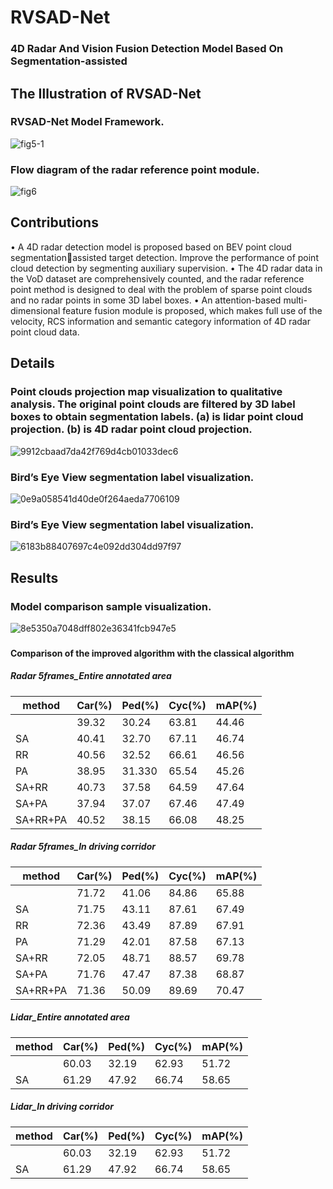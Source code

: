 # RVSAD-Net
### 4D Radar And Vision Fusion Detection Model Based On Segmentation-assisted

## The Illustration of RVSAD-Net
### RVSAD-Net Model Framework.
![fig5-1](https://github.com/user-attachments/assets/46668207-82d0-4393-bb27-48efafa97d5d)
### Flow diagram of the radar reference point module.
![fig6](https://github.com/user-attachments/assets/d89f4bfb-c065-4515-b89c-ae0d015f65c4)

## Contributions
• A 4D radar detection model is proposed based on BEV point cloud segmentationassisted target detection. Improve the performance of point cloud detection by segmenting auxiliary supervision.
• The 4D radar data in the VoD dataset are comprehensively counted, and the radar reference point method is designed to deal with the problem of sparse point clouds and no radar points in some 3D label boxes.
• An attention-based multi-dimensional feature fusion module is proposed, which makes full use of the velocity, RCS information and semantic category information of 4D radar point cloud data.


## Details
### Point clouds projection map visualization to qualitative analysis. The original point clouds are filtered by 3D label boxes to obtain segmentation labels. (a) is lidar point cloud projection. (b) is 4D radar point cloud projection.
![9912cbaad7da42f769d4cb01033dec6](https://github.com/user-attachments/assets/39f10269-5c5a-4334-95ab-c8f44963ddea)

### Bird’s Eye View segmentation label visualization.
![0e9a058541d40de0f264aeda7706109](https://github.com/user-attachments/assets/be1b5c15-a2c1-4af8-9d73-4eb19e7b4df3)

### Bird’s Eye View segmentation label visualization.
![6183b88407697c4e092dd304dd97f97](https://github.com/user-attachments/assets/74cb6ca0-4579-40ce-94ec-41aacb319919)

## Results
### Model comparison sample visualization.
![8e5350a7048dff802e36341fcb947e5](https://github.com/user-attachments/assets/42772b5a-1dbc-4019-a33f-277611cec432)

###
#### Comparison of the improved algorithm with the classical algorithm
##### Radar 5frames_Entire annotated area
|method|Car(%)| Ped(%) |Cyc(%) | mAP(%) | 
| ------------ | --------- | ----- | ------- | ----------- | 
|              | 39.32      |30.24 | 63.81    |44.46        |
| SA           | 40.41      | 32.70  | 67.11    | 46.74       | 
| RR           | 40.56     | 32.52  |66.61    | 46.56        | 
| PA           | 38.95      | 31.330  | 65.54    |45.26        | 
| SA+RR        | 40.73      | 37.58  | 64.59    |47.64       |
| SA+PA        | 37.94      | 37.07  |67.46    | 47.49        | 
|  SA+RR+PA   |40.52      | 38.15  | 66.08    | 48.25        | 

#####  Radar 5frames_In driving corridor
|method|Car(%)| Ped(%) |Cyc(%) | mAP(%) |
| ------------ | --------- | ----- | ------- | ----------- | 
|              | 71.72      |41.06 | 84.86    |65.88        |
| SA           | 71.75      | 43.11  | 87.61    | 67.49       | 
| RR           | 72.36     | 43.49  |87.89    | 67.91        | 
| PA           | 71.29      |42.01  | 87.58    |67.13        | 
| SA+RR        | 72.05      | 48.71  | 88.57    |69.78       |
| SA+PA        | 71.76     | 47.47  |87.38    | 68.87        | 
|  SA+RR+PA   |71.36      |50.09  | 89.69    |70.47        | 

##### Lidar_Entire annotated area
|method     |Car(%)      | Ped(%)     |Cyc(%) | mAP(%) |
| ------------ | --------- | ----- | ------- | ----------- | 
|             | 60.03      |32.19 | 62.93    |51.72        |
|     SA      | 61.29      |47.92 | 66.74    |58.65        |

##### Lidar_In driving corridor
|method|Car(%)| Ped(%) |Cyc(%) | mAP(%) |
| ------------ | --------- | ----- | ------- | ----------- | 
|             | 60.03      |32.19 | 62.93    |51.72        |
|     SA      | 61.29      |47.92 | 66.74    |58.65        |
